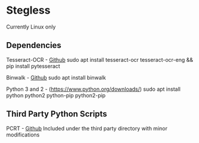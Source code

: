 # Stegless
Currently Linux only
## Dependencies

Tesseract-OCR - [Github](https://github.com/tesseract-ocr/tesseract) 
sudo apt install tesseract-ocr tesseract-ocr-eng && pip install pytesseract

Binwalk - [Github](https://github.com/ReFirmLabs/binwalk)
sudo apt install binwalk

Python 3 and 2 - (https://www.python.org/downloads/)
sudo apt install python python2 python-pip python2-pip

## Third Party Python Scripts
PCRT - [Github](https://github.com/sherlly/PCRT)
Included under the third party directory with minor modifications
